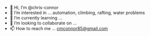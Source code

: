 - 👋 Hi, I’m @chris-connor
- 👀 I’m interested in ... automation, climbing, rafting, water problems
- 🌱 I’m currently learning ... 
- 💞️ I’m looking to collaborate on ... 
- 📫 How to reach me ... cmconnor85@gmail.com


